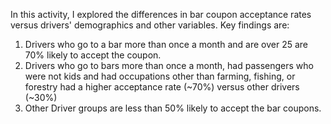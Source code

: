 In this activity, I explored the differences in bar coupon acceptance rates versus drivers' demographics and other variables.
Key findings are:
1.	 Drivers who go to a bar more than once a month and are over 25 are 70% likely to accept the coupon.
2.	 Drivers who go to bars more than once a month, had passengers who were not kids and had occupations other than farming, fishing, or forestry had a higher acceptance rate (~70%) versus other drivers (~30%)
3.	 Other Driver groups are less than 50% likely to accept the bar coupons.
